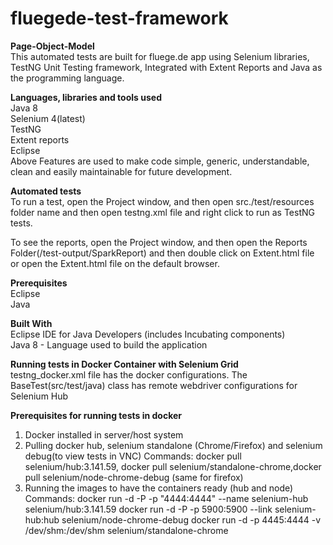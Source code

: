 # fluegede-test-framework
**Page-Object-Model <br/>**
This automated tests are built for fluege.de app using Selenium libraries, TestNG Unit Testing framework, Integrated with Extent Reports and Java as the programming language. <br/>


**Languages, libraries and tools used <br/>**
Java 8 <br/>
Selenium 4(latest) <br/>
TestNG <br/>
Extent reports <br/>
Eclipse <br/>
Above Features are used to make code simple, generic, understandable, clean and easily maintainable for future development. <br/>

**Automated tests <br/>**
To run a test, open the Project window, and then open src./test/resources folder name and then open testng.xml file and right click to run as TestNG tests. <br/>

To see the reports, open the Project window, and then open the Reports Folder(/test-output/SparkReport) and then double click on Extent.html file or open the Extent.html file on the default browser. <br/>

**Prerequisites <br/>**
Eclipse <br/>
Java <br/>

**Built With <br/>**
Eclipse IDE for Java Developers (includes Incubating components) <br/>
Java 8 - Language used to build the application <br/>

**Running tests in Docker Container with Selenium Grid <br/>**
testng_docker.xml file has the docker configurations. The BaseTest(src/test/java) class has remote webdriver configurations for Selenium Hub

**Prerequisites for running tests in docker <br/>**
1. Docker installed in server/host system
2. Pulling docker hub, selenium standalone (Chrome/Firefox) and selenium debug(to view tests in VNC)
Commands:
docker pull selenium/hub:3.141.59, docker pull selenium/standalone-chrome,docker pull selenium/node-chrome-debug (same for firefox)
3. Running the images to have the containers ready (hub and node)
Commands:
docker run -d -P -p "4444:4444" --name selenium-hub selenium/hub:3.141.59
docker run -d -P -p 5900:5900 --link selenium-hub:hub selenium/node-chrome-debug
docker run -d -p 4445:4444 -v /dev/shm:/dev/shm selenium/standalone-chrome
